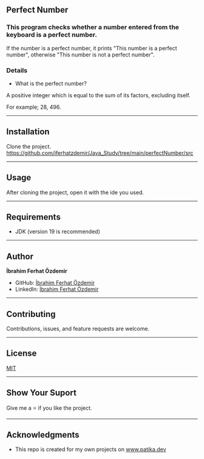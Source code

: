 ## Perfect Number
### This program checks whether a number entered from the keyboard is a perfect number.

If the number is a perfect number, it prints "This number is a perfect number",
otherwise "This number is not a perfect number".

### Details
* What is the perfect number?

A positive integer which is equal to the sum of its factors, excluding itself.

For example; 28, 496.

---







## Installation
Clone the project.
https://github.com/iferhatzdemir/Java_Study/tree/main/perfectNumber/src

---

## Usage
After cloning the project, open it with the ide you used.

---

## Requirements
* JDK (version 19 is recommended)

---

## Author
**İbrahim Ferhat Özdemir**

* GitHub: [İbrahim Ferhat Özdemir](https://github.com/iferhatzdemir)
* LinkedIn: [İbrahim Ferhat Özdemir](https://www.linkedin.com/in/ibrahim-ferhat-%C3%B6zdemir-4304b4139/
  )
---

## Contributing
Contributions, issues, and feature requests are welcome.

---

## License

[MIT](https://choosealicense.com/licenses/mit/)

---

## Show Your Suport
Give me a &#11088; if you like the project.

---

## Acknowledgments
* This repo is created for my own projects on www.patika.dev